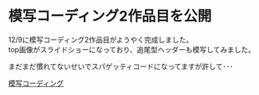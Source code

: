 # 模写コーディング2作品目を公開

12/9に模写コーディング2作品目がようやく完成しました。  
top画像がスライドショーになっており、追尾型ヘッダーも模写してみました。  
  

まだまだ慣れてないせいでスパゲッティコードになってますが許して･･･  
  
[模写コーディング](https://shinonome-ast.github.io/Coding_Diary_Part_02/)
